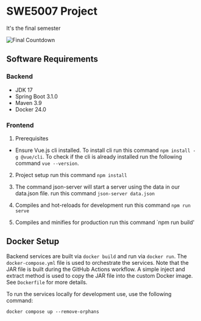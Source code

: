 # SWE5007 Project
It's the final semester

![Final Countdown](https://upload.wikimedia.org/wikipedia/en/2/22/The_Final_Countdown_single.png)

## Software Requirements
### Backend
- JDK 17
- Spring Boot 3.1.0
- Maven 3.9
- Docker 24.0
### Frontend
1. Prerequisites
- Ensure Vue.js cli installed. To install cli run this command `npm install -g @vue/cli`. To check if the cli is already installed run the following command `vue --version`.

2. Project setup
run this command `npm install`

3. The command json-server will start a server using the data in our data.json file.
run this command `json-server data.json`

4. Compiles and hot-reloads for development
run this command `npm run serve`

5. Compiles and minifies for production
run this command `npm run build'

## Docker Setup
Backend services are built via `docker build` and run via `docker run`.
The `docker-compose.yml` file is used to orchestrate the services.
Note that the JAR file is built during the GitHub Actions workflow.
A simple inject and extract method is used to copy the JAR file into the 
custom Docker image. See `Dockerfile` for more details.

To run the services locally for development use, use the following command:
```shell
docker compose up --remove-orphans
```

